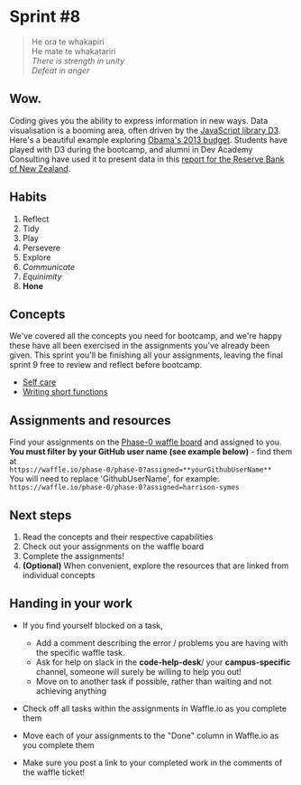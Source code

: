 # Sprint #8

> He ora te whakapiri<br>
> He mate te whakatariri<br>
> *There is strength in unity*<br>
> *Defeat in anger*<br>

## Wow.
Coding gives you the ability to express information in new ways. Data visualisation is a booming area, often driven by the [JavaScript library D3](http://d3js.org/). Here's a beautiful example exploring [Obama's 2013 budget](http://www.nytimes.com/interactive/2012/02/13/us/politics/2013-budget-proposal-graphic.html). Students have played with D3 during the bootcamp, and alumni in Dev Academy Consulting have used it to present data in this [report for the Reserve Bank of New Zealand](http://annualreport.rbnz.govt.nz/financial-highlights#key-points).

## Habits

<!-- learn > develop > practice -->
1. Reflect
2. Tidy
3. Play
5. Persevere
6. Explore
6. *Communicate*
7. *Equinimity*
8. **Hone**


## Concepts

We've covered all the concepts you need for bootcamp, and we're happy these have all been exercised in the assignments you've already been given. This sprint you'll be finishing all your assignments, leaving the final sprint 9 free to review and reflect before bootcamp.

* [Self care](https://github.com/dev-academy-programme/curriculum/tree/master/resources/self-care-ARTICLE/README.md)
* [Writing short functions](https://github.com/dev-academy-programme/curriculum/tree/master/resources/js-writing-short-functions-ARTICLE/README.md)


## Assignments and resources
Find your assignments on the [Phase-0 waffle board](https://waffle.io/phase-0/phase-0) and assigned to you. **You must filter by your GitHub user name (see example below)** - find them at<br> `https://waffle.io/phase-0/phase-0?assigned=**yourGithubUserName**`
<br>
You will need to replace 'GithubUserName', for example:<br> `https://waffle.io/phase-0/phase-0?assigned=harrison-symes`

## Next steps
1. Read the concepts and their respective capabilities
2. Check out your assignments on the waffle board
3. Complete the assignments!
4. **(Optional)** When convenient, explore the resources that are linked from individual concepts

## Handing in your work
- If you find yourself blocked on a task,
  - Add a comment describing the error / problems you are having with the specific waffle task.
  - Ask for help on slack in the **code-help-desk**/ your **campus-specific** channel, someone will surely be willing to help you out!
  - Move on to another task if possible, rather than waiting and not achieving anything


- Check off all tasks within the assignments in Waffle.io as you complete them
- Move each of your assignments to the "Done" column in Waffle.io as you complete them
- Make sure you post a link to your completed work in the comments of the waffle ticket!
